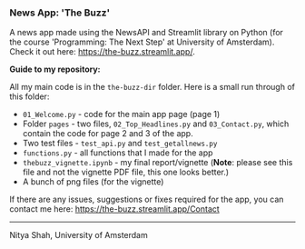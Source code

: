 ### News App: 'The Buzz'

A news app made using the NewsAPI and Streamlit library on Python (for the course 'Programming: The Next Step' at University of Amsterdam). Check it out here: https://the-buzz.streamlit.app/.

__Guide to my repository:__

All my main code is in the `the-buzz-dir` folder. Here is a small run through of this folder:

* `01_Welcome.py` - code for the main app page (page 1)
* Folder `pages` - two files, `02_Top_Headlines.py` and `03_Contact.py`, which contain the code for page 2 and 3 of the app.
* Two test files - `test_api.py` and `test_getallnews.py`
* `functions.py` - all functions that I made for the app
* `thebuzz_vignette.ipynb` - my final report/vignette (__Note__: please see this file and not the vignette PDF file, this one looks better.)
* A bunch of png files (for the vignette)

If there are any issues, suggestions or fixes required for the app, you can contact me here: https://the-buzz.streamlit.app/Contact

-----------------------
Nitya Shah,
University of Amsterdam